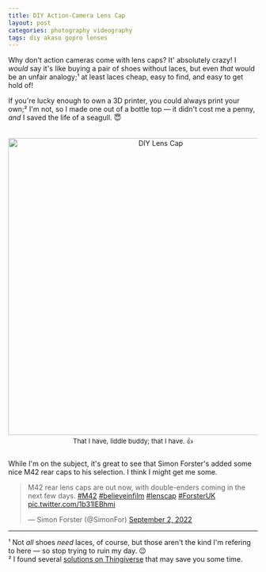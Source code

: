 ```yaml
---
title: DIY Action-Camera Lens Cap
layout: post
categories: photography videography
tags: diy akaso gopro lenses
---
```


Why don't action cameras come with lens caps? It' absolutely crazy! I <i>would</i> say it's like buying a pair of shoes without laces, but even <i>that</i> would be an unfair analogy;¹ at least laces cheap, easy to find, and easy to get hold of!

If you're lucky enough to own a 3D printer, you could always print your own;² I'm not, so I made one out of a bottle top — it didn't cost me a penny, _and_ I saved the life of a seagull. 😇




<div>
  <p style="padding-top: 5px;">
    <center>
      <img src="https://user-images.githubusercontent.com/110672536/188282838-bc42d93a-ea3b-439f-9c73-a0d27369b889.jpg" alt="DIY Lens Cap" width="600">
      <font size= "2">
        <br>
        That I have, liddle buddy; that I have. 👍
      </font>
    </center>
  </p>
</div>


<p style="padding-top: 10px;">
While I'm on the subject, it's great to see that Simon Forster's added some nice M42 rear caps to his selection. I think I might get me some.
</p>

<blockquote class="twitter-tweet"><p lang="en" dir="ltr">M42 rear lens caps are out now, with double-enders coming in the next few days. <a href="https://twitter.com/hashtag/M42?src=hash&amp;ref_src=twsrc%5Etfw">#M42</a> <a href="https://twitter.com/hashtag/believeinfilm?src=hash&amp;ref_src=twsrc%5Etfw">#believeinfilm</a> <a href="https://twitter.com/hashtag/lenscap?src=hash&amp;ref_src=twsrc%5Etfw">#lenscap</a> <a href="https://twitter.com/hashtag/ForsterUK?src=hash&amp;ref_src=twsrc%5Etfw">#ForsterUK</a> <a href="https://t.co/1b31lEBhmi">pic.twitter.com/1b31lEBhmi</a></p>&mdash; Simon Forster (@SimonFor) <a href="https://twitter.com/SimonFor/status/1565797440132976640?ref_src=twsrc%5Etfw">September 2, 2022</a></blockquote> 
<hr>
¹ Not <i>all</i> shoes <i>need</i> laces, of course, but those aren't the kind I'm refering to here — so stop trying to ruin my day. 😉
<br>
² I found several <a href="https://www.thingiverse.com">solutions on Thingiverse</a> that may save you some time.

